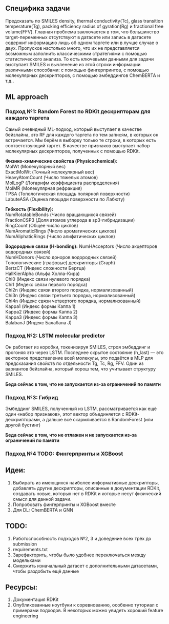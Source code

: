 ## Специфика задачи
Предсказать по SMILES density, thermal conductivity(Tc), glass transition temperature(Tg), packing efficiency radius of gyration(Rg) и fractional free volume(FFV).
Главная проблема заключается в том, что большинство target-переменных отсутствуют в датасете или запись в датасете содержит информацию лишь об одном таргете или в лучше случае о двух.
Пропусков настолько много, что их не представляется возможным заполнить классическими стратегиями с помощью статистического анализа.
То есть ключевыми данными для задачи выступает SMILES и вычленение из этой строки информации различными способами: с помощью фингерпринтов, с помощью молекулярных дескрипторов, с помощью эмбеддингов ChemBERTA и т.д..

## ML approach
### Подход №1: Random Forest по RDKit дескрипторам для каждого таргета
Самый очевидный ML-подход, который выступает в качестве бейзлайна, это RF для каждого таргета по тем записям, в которых он встречается. Мы берём в выборку только те строки, в которых есть соответствующий таргет.
В качестве признаков выступает набор молекулярных дескрипторов, полученных с помощью RDKit.

**Физико-химические свойства (Physicochemical):**  
MolWt (Молекулярный вес)  
ExactMolWt (Точный молекулярный вес)  
HeavyAtomCount (Число тяжелых атомов)  
MolLogP (Логарифм коэффициента распределения)  
MolMR (Молекулярная рефракция)  
TPSA (Топологическая площадь полярной поверхности)  
LabuteASA (Оценка площади поверхности по Лабюту)  
  
**Гибкость (Flexibility):**  
NumRotatableBonds (Число вращающихся связей)    
FractionCSP3 (Доля атомов углерода в sp3-гибридизации)   
RingCount (Общее число циклов)  
NumAromaticRings (Число ароматических циклов)    
NumAliphaticRings (Число алифатических циклов)  

**Водородные связи (H-bonding):**
NumHAcceptors (Число акцепторов водородных связей)  
NumHDonors (Число доноров водородных связей)  
Топологические (графовые) дескрипторы (Graph)  
BertzCT (Индекс сложности Бертца)  
HallKierAlpha (Альфа Холла-Кира)  
Chi0 (Индекс связи нулевого порядка)  
Chi1 (Индекс связи первого порядка)  
Chi2n (Индекс связи второго порядка, нормализованный)  
Chi3n (Индекс связи третьего порядка, нормализованный)  
Chi4n (Индекс связи четвертого порядка, нормализованный)  
Kappa1 (Индекс формы Каппа 1)  
Kappa2 (Индекс формы Каппа 2)  
Kappa3 (Индекс формы Каппа 3)  
BalabanJ (Индекс Балабана J)  

### Подход №2: LSTM molecular predictor 
Он работает из коробки, токенизируя SMILES, строя эмбеддинг и прогоняя это через LSTM. Последнее скрытое состояние (h_last) — это векторное представление всей молекулы, это подаётся в MLP для предсказания свойств
по отдельности Tg, Tc, Rg, FFV. 
Один из вариантов бейзлайна, который хорош тем, что учитывает структуру SMILES.

**Беда сейчас в том, что не запускается из-за ограничений по памяти**

### Подход №3: Гибрид
Эмбеддинг SMILES, полученный из LSTM, рассматривается как ещё один «набор признаков», этот вектор объединяется с RDKit-дескрипторами, а дальше всё скармливается в RandomForest (или другой бустинг)

**Беда сейчас в том, что не отлажен и не запускается из-за ограничений по памяти**

### Подход №4 TODO: Фингерпринты и XGBoost

## Идеи:
1. Выбирать из имеющихся наиболее информативные дескрипторы, добавлять другие дескрипторы, описанные в документации RDKit, создавать новые, которых нет в RDKit и которые несут физический смысл для данной задачи.
2. Попробовать фингерпринты и XGBoost вместе
3. Для DL: ChemBERTA и GNN

## TODO:
1. Работоспособность подходов №2, 3 и доведение всех трёх до submission
2. requirements.txt
3. Зарефакторить, чтобы было удобнее переключаться между модельками
4. Смержить изначальный датасет с дополнительными датасетами, чтобы раздобыть ещё данные

## Ресурсы:
1. Документация RDKit
2. Опубликованные ноутбуки к соревнованию, особенно туториал с примерами подходов. В некоторых можно увидеть хороший feature engineering
